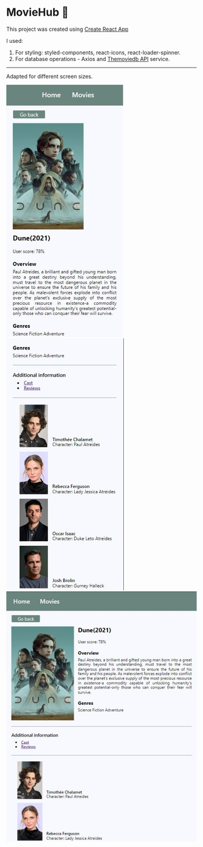 # MovieHub :movie_camera:

This project was created using [Create React App](https://github.com/facebook/create-react-app)

I used: 
1. For styling: styled-components, react-icons, react-loader-spinner.
2. For database operations - Axios and [Themoviedb API](https://www.themoviedb.org/) service.

____
Adapted for different screen sizes.

![mobile](./assets/example1.jpg)
![mobile](./assets/example2.jpg)
![tablet](./assets/example3.jpg)